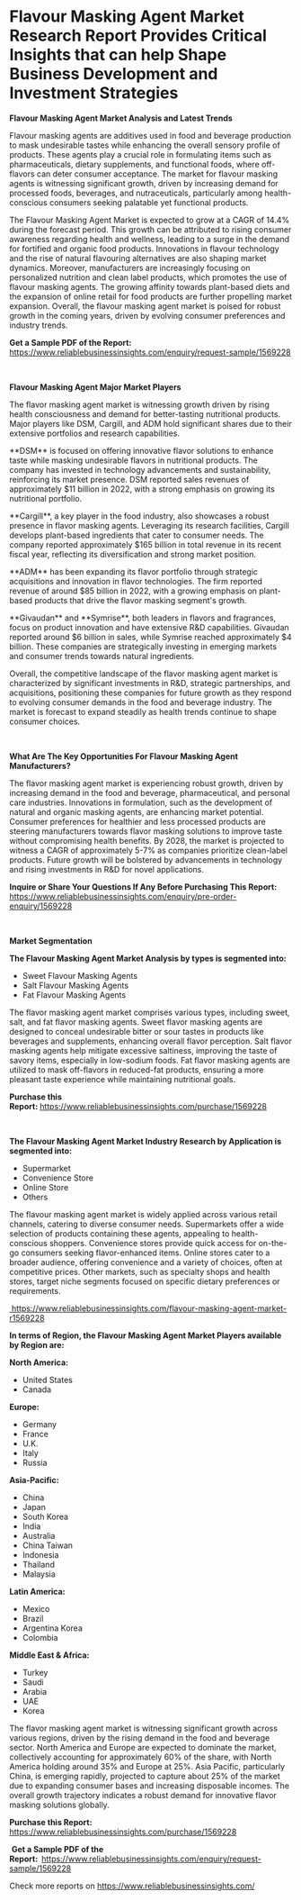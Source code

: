 <p><h1>Flavour Masking Agent Market Research Report Provides Critical Insights that can help Shape Business Development and Investment Strategies</h1></p><p><strong>Flavour Masking Agent Market Analysis and Latest Trends</strong></p>
<p><p>Flavour masking agents are additives used in food and beverage production to mask undesirable tastes while enhancing the overall sensory profile of products. These agents play a crucial role in formulating items such as pharmaceuticals, dietary supplements, and functional foods, where off-flavors can deter consumer acceptance. The market for flavour masking agents is witnessing significant growth, driven by increasing demand for processed foods, beverages, and nutraceuticals, particularly among health-conscious consumers seeking palatable yet functional products.</p><p>The Flavour Masking Agent Market is expected to grow at a CAGR of 14.4% during the forecast period. This growth can be attributed to rising consumer awareness regarding health and wellness, leading to a surge in the demand for fortified and organic food products. Innovations in flavour technology and the rise of natural flavouring alternatives are also shaping market dynamics. Moreover, manufacturers are increasingly focusing on personalized nutrition and clean label products, which promotes the use of flavour masking agents. The growing affinity towards plant-based diets and the expansion of online retail for food products are further propelling market expansion. Overall, the flavour masking agent market is poised for robust growth in the coming years, driven by evolving consumer preferences and industry trends.</p></p>
<p><strong>Get a Sample PDF of the Report:&nbsp;</strong> <a href="https://www.reliablebusinessinsights.com/enquiry/request-sample/1569228?utm_campaign=96&utm_medium=2&utm_source=Github&utm_content=ia&utm_term=28122024&utm_id=flavour-masking-agent">https://www.reliablebusinessinsights.com/enquiry/request-sample/1569228</a></p>
<p>&nbsp;</p>
<p><strong>Flavour Masking Agent Major Market Players</strong></p>
<p><p>The flavor masking agent market is witnessing growth driven by rising health consciousness and demand for better-tasting nutritional products. Major players like DSM, Cargill, and ADM hold significant shares due to their extensive portfolios and research capabilities.</p><p>**DSM** is focused on offering innovative flavor solutions to enhance taste while masking undesirable flavors in nutritional products. The company has invested in technology advancements and sustainability, reinforcing its market presence. DSM reported sales revenues of approximately $11 billion in 2022, with a strong emphasis on growing its nutritional portfolio.</p><p>**Cargill**, a key player in the food industry, also showcases a robust presence in flavor masking agents. Leveraging its research facilities, Cargill develops plant-based ingredients that cater to consumer needs. The company reported approximately $165 billion in total revenue in its recent fiscal year, reflecting its diversification and strong market position.</p><p>**ADM** has been expanding its flavor portfolio through strategic acquisitions and innovation in flavor technologies. The firm reported revenue of around $85 billion in 2022, with a growing emphasis on plant-based products that drive the flavor masking segment's growth.</p><p>**Givaudan** and **Symrise**, both leaders in flavors and fragrances, focus on product innovation and have extensive R&D capabilities. Givaudan reported around $6 billion in sales, while Symrise reached approximately $4 billion. These companies are strategically investing in emerging markets and consumer trends towards natural ingredients.</p><p>Overall, the competitive landscape of the flavor masking agent market is characterized by significant investments in R&D, strategic partnerships, and acquisitions, positioning these companies for future growth as they respond to evolving consumer demands in the food and beverage industry. The market is forecast to expand steadily as health trends continue to shape consumer choices.</p></p>
<p>&nbsp;</p>
<p><strong>What Are The Key Opportunities For Flavour Masking Agent Manufacturers?</strong></p>
<p><p>The flavor masking agent market is experiencing robust growth, driven by increasing demand in the food and beverage, pharmaceutical, and personal care industries. Innovations in formulation, such as the development of natural and organic masking agents, are enhancing market potential. Consumer preferences for healthier and less processed products are steering manufacturers towards flavor masking solutions to improve taste without compromising health benefits. By 2028, the market is projected to witness a CAGR of approximately 5-7% as companies prioritize clean-label products. Future growth will be bolstered by advancements in technology and rising investments in R&D for novel applications.</p></p>
<p><strong>Inquire or Share Your Questions If Any Before Purchasing This Report:</strong> <a href="https://www.reliablebusinessinsights.com/enquiry/pre-order-enquiry/1569228?utm_campaign=96&utm_medium=2&utm_source=Github&utm_content=ia&utm_term=28122024&utm_id=flavour-masking-agent">https://www.reliablebusinessinsights.com/enquiry/pre-order-enquiry/1569228</a></p>
<p>&nbsp;</p>
<p><strong>Market Segmentation</strong></p>
<p><strong>The Flavour Masking Agent Market Analysis by types is segmented into:</strong></p>
<p><ul><li>Sweet Flavour Masking Agents</li><li>Salt Flavour Masking Agents</li><li>Fat Flavour Masking Agents</li></ul></p>
<p><p>The flavor masking agent market comprises various types, including sweet, salt, and fat flavor masking agents. Sweet flavor masking agents are designed to conceal undesirable bitter or sour tastes in products like beverages and supplements, enhancing overall flavor perception. Salt flavor masking agents help mitigate excessive saltiness, improving the taste of savory items, especially in low-sodium foods. Fat flavor masking agents are utilized to mask off-flavors in reduced-fat products, ensuring a more pleasant taste experience while maintaining nutritional goals.</p></p>
<p><strong>Purchase this Report:&nbsp;</strong><a href="https://www.reliablebusinessinsights.com/purchase/1569228?utm_campaign=96&utm_medium=2&utm_source=Github&utm_content=ia&utm_term=28122024&utm_id=flavour-masking-agent">https://www.reliablebusinessinsights.com/purchase/1569228</a></p>
<p>&nbsp;</p>
<p><strong>The Flavour Masking Agent Market Industry Research by Application is segmented into:</strong></p>
<p><ul><li>Supermarket</li><li>Convenience Store</li><li>Online Store</li><li>Others</li></ul></p>
<p><p>The flavour masking agent market is widely applied across various retail channels, catering to diverse consumer needs. Supermarkets offer a wide selection of products containing these agents, appealing to health-conscious shoppers. Convenience stores provide quick access for on-the-go consumers seeking flavor-enhanced items. Online stores cater to a broader audience, offering convenience and a variety of choices, often at competitive prices. Other markets, such as specialty shops and health stores, target niche segments focused on specific dietary preferences or requirements.</p></p>
<p><a href="https://www.reliablebusinessinsights.com/flavour-masking-agent-market-r1569228?utm_campaign=96&utm_medium=2&utm_source=Github&utm_content=ia&utm_term=28122024&utm_id=flavour-masking-agent">&nbsp;https://www.reliablebusinessinsights.com/flavour-masking-agent-market-r1569228</a></p>
<p><strong>In terms of Region, the Flavour Masking Agent Market Players available by Region are:</strong></p>
<p>
    <p> <strong> North America: </strong>
        <ul>
            <li>United States</li>
            <li>Canada</li>
        </ul>
        </p> 
    <p> <strong> Europe: </strong>
        <ul>
            <li>Germany</li>
            <li>France</li>
            <li>U.K.</li>
            <li>Italy</li>
            <li>Russia</li>
        </ul>
        </p> 
    <p> <strong> Asia-Pacific: </strong>
        <ul>
            <li>China</li>
            <li>Japan</li>
            <li>South Korea</li>
            <li>India</li>
            <li>Australia</li>
            <li>China Taiwan</li>
            <li>Indonesia</li>
            <li>Thailand</li>
            <li>Malaysia</li>
        </ul>
        </p> 
    <p> <strong> Latin America: </strong>
        <ul>
            <li>Mexico</li>
            <li>Brazil</li>
            <li>Argentina Korea</li>
            <li>Colombia</li>
        </ul>
        </p> 
    <p> <strong> Middle East & Africa: </strong>
        <ul>
            <li>Turkey</li>
            <li>Saudi</li>
            <li>Arabia</li>
            <li>UAE</li>
            <li>Korea</li>
        </ul>
    </p>
    </p>
<p><p>The flavor masking agent market is witnessing significant growth across various regions, driven by the rising demand in the food and beverage sector. North America and Europe are expected to dominate the market, collectively accounting for approximately 60% of the share, with North America holding around 35% and Europe at 25%. Asia Pacific, particularly China, is emerging rapidly, projected to capture about 25% of the market due to expanding consumer bases and increasing disposable incomes. The overall growth trajectory indicates a robust demand for innovative flavor masking solutions globally.</p></p>
<p><strong>Purchase this Report: </strong><a href="https://www.reliablebusinessinsights.com/purchase/1569228?utm_campaign=96&utm_medium=2&utm_source=Github&utm_content=ia&utm_term=28122024&utm_id=flavour-masking-agent">https://www.reliablebusinessinsights.com/purchase/1569228</a></p>
<p>&nbsp;<strong>Get a Sample PDF of the Report:&nbsp;&nbsp;</strong><a href="https://www.reliablebusinessinsights.com/enquiry/request-sample/1569228?utm_campaign=96&utm_medium=2&utm_source=Github&utm_content=ia&utm_term=28122024&utm_id=flavour-masking-agent">https://www.reliablebusinessinsights.com/enquiry/request-sample/1569228</a></p>
<p><strong></strong></p>
<p>Check more reports on <a href="https://www.reliablebusinessinsights.com/?utm_campaign=96&utm_medium=2&utm_source=Github&utm_content=ia&utm_term=28122024&utm_id=flavour-masking-agent">https://www.reliablebusinessinsights.com/</a></p>